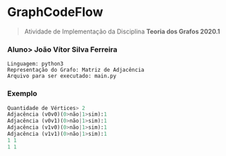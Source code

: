 # GraphCodeFlow
> Atividade de Implementação da Disciplina **Teoria dos Grafos 2020.1**
### Aluno> João Vítor Silva Ferreira

```
Linguagem: python3
Representação do Grafo: Matriz de Adjacência
Arquivo para ser executado: main.py
```

### Exemplo
```python
Quantidade de Vértices> 2
Adjacência (v0v0)(0>não|1>sim):1
Adjacência (v0v1)(0>não|1>sim):1
Adjacência (v1v0)(0>não|1>sim):1
Adjacência (v1v1)(0>não|1>sim):1
1 1 
1 1 
```
